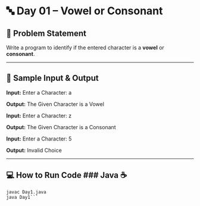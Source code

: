 # 🔤 Day 01 – Vowel or Consonant

## 🎯 Problem Statement  

Write a program to identify if the entered character is a **vowel** or **consonant**.

---

## 📝 Sample Input & Output

**Input:** Enter a Character:
a

**Output:** The Given Character is a Vowel

**Input:** Enter a Character:
z

**Output:** The Given Character is a Consonant

**Input:** Enter a Character:
5

**Output:** Invalid Choice

---

## 💻 How to Run Code ### Java ☕
```
javac Day1.java
java Day1```
